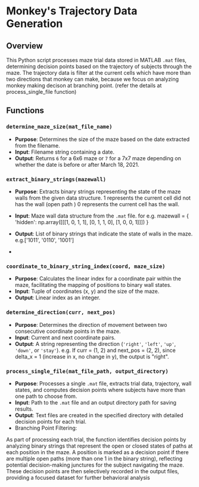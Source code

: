 # Monkey's Trajectory Data Generation 

## Overview
This Python script processes maze trial data stored in MATLAB `.mat` files, determining decision points based on the trajectory of subjects through the maze. The trajectory data  is filter at the current cells which have more than two directions that monkey can make, because we focus on analyzing monkey making decison at branching point. (refer the details at process_single_file function)

## Functions

### `determine_maze_size(mat_file_name)`
- **Purpose**: Determines the size of the maze based on the date extracted from the filename.
- **Input**: Filename string containing a date.
- **Output**: Returns `6` for a 6x6 maze or `7` for a 7x7 maze depending on whether the date is before or after March 18, 2021.

### `extract_binary_strings(mazewall)`
- **Purpose**: Extracts binary strings representing the state of the maze walls from the given data structure. 1 represents the current cell did not has the wall (open path ) 0 represents the current cell has the wall.
- **Input**: Maze wall data structure from the `.mat` file. for e.g. mazewall = {
    'hidden': np.array([[[1, 0, 1, 1],
                         [0, 1, 1, 0],
                         [1, 0, 0, 1]]])
}

- **Output**: List of binary strings that indicate the state of walls in the maze. e.g.['1011', '0110', '1001']

- 


### `coordinate_to_binary_string_index(coord, maze_size)`
- **Purpose**: Calculates the linear index for a coordinate pair within the maze, facilitating the mapping of positions to binary wall states.
- **Input**: Tuple of coordinates (x, y) and the size of the maze.
- **Output**: Linear index as an integer. 

### `determine_direction(curr, next_pos)`
- **Purpose**: Determines the direction of movement between two consecutive coordinate points in the maze.
- **Input**: Current and next coordinate pairs. 
- **Output**: A string representing the direction (`'right'`, `'left'`, `'up'`, `'down'`, or `'stay'`). e.g. If curr = (1, 2) and next_pos = (2, 2), since delta_x = 1 (increase in x, no change in y), the output is "right".

### `process_single_file(mat_file_path, output_directory)`
- **Purpose**: Processes a single `.mat` file, extracts trial data, trajectory, wall states, and computes decision points where subjects have more than one path to choose from.
- **Input**: Path to the `.mat` file and an output directory path for saving results.
- **Output**: Text files are created in the specified directory with detailed decision points for each trial.
- Branching Point Filtering:

As part of processing each trial, the function identifies decision points by analyzing binary strings that represent the open or closed states of paths at each position in the maze. A position is marked as a decision point if there are multiple open paths (more than one 1 in the binary string), reflecting potential decision-making junctures for the subject navigating the maze. These decision points are then selectively recorded in the output files, providing a focused dataset for further behavioral analysis

